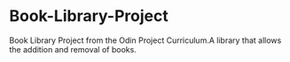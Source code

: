 # Book-Library-Project

Book Library Project from the Odin Project Curriculum.A library that allows the addition and removal of books.
